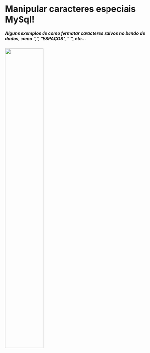 # Manipular caracteres especiais MySql!

##### Alguns exemplos de como formatar caracteres salvos no bando de dados, como ",", "ESPAÇOS", "´", etc...

<img src="https://pplware.sapo.pt/wp-content/uploads/2016/01/mysql_000.jpg" width="50%" height="50%">

